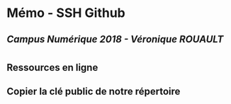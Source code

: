# Mémo - SSH Github
## *Campus Numérique 2018 - Véronique ROUAULT*
#
## Ressources en ligne


## Copier la clé public de notre répertoire 

